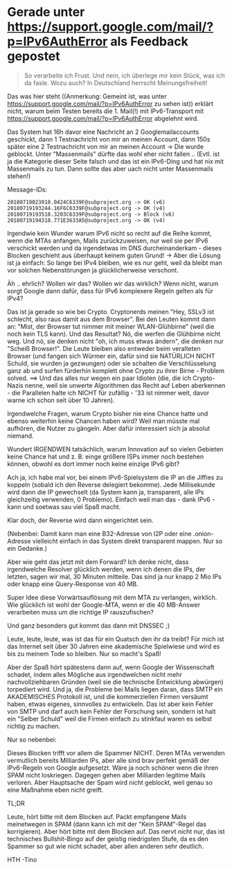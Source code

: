 # Gerade unter https://support.google.com/mail/?p=IPv6AuthError als Feedback gepostet

> So verarbeite ich Frust.  Und nein, ich überlege mir kein Stück, was ich da fasle.  Wozu auch?  In Deutschland herrscht Meinungsfreiheit!

Das was hier steht ((Anmerkung: Gemeint ist, was unter https://support.google.com/mail/?p=IPv6AuthError zu sehen ist)) erklärt nicht, warum beim Testen bereits die 1. Mail(!) mit IPv6-Transport mit https://support.google.com/mail/?p=IPv6AuthError abgelehnt wird.

Das System hat 16h davor eine Nachricht an 2 Googlemailaccounts geschickt, dann 1 Testnachricht von mir an meinen Account, dann 150s später eine 2 Testnachricht von mir an meinen Account -> Die wurde geblockt.  Unter "Massenmails" dürfte das wohl eher nicht fallen .. (Evtl. ist ja die Kategorie dieser Seite falsch und das ist ein IPv6-Ding und hat nix mit Massenmails zu tun.  Dann sollte das aber uach nicht unter Massenmails stehen!)

Message-IDs:

    20180719023010.0424C6339F@subproject.org -> OK (v6)
    20180719193244.16F6C6339F@subproject.org -> OK (v4)
    20180719193518.3203C6339F@subproject.org -> Block (v6)
    20180719194318.771E3633A5@subproject.org -> OK (v4)

Irgendwie kein Wunder warum IPv6 nicht so recht auf die Reihe kommt, wenn die MTAs anfangen, Mails zurückzuweisen, nur weil sie per IPv6 verschickt werden und da irgendetwas im DNS durcheinanderkam - dieses Blocken geschieht aus überhaupt keinem guten Grund!  -> Aber die Lösung ist ja einfach:  So lange bei IPv4 bleiben, wie es nur geht, weil da bleibt man vor solchen Nebenstörungen ja glücklicherweise verschont.

Äh .. ehrlich?  Wollen wir das?  Wollen wir das wirklich?  Wenn nicht, warum sorgt Google dann dafür, dass für IPv6 komplexere Regeln gelten als für IPv4?

Das ist ja gerade so wie bei Crypto.  Cryptonerds meinen "Hey, SSLv3 ist schlecht, also raus damit aus dem Browser".  Bei den Leuten kommt dann an: "Mist, der Browser tut nimmer mit meiner WLAN-Glühbirne" (weil die noch kein TLS kann).  Und das Resultat?  Nö, die werfen die Glühbirne nicht weg.  Und nö, sie denken nicht "oh, ich muss etwas ändern", die denken nur "Scheiß Browser!".  Die Leute bleiben also entweder beim veralteten Browser (und fangen sich Würmer ein, dafür sind sie NATÜRLICH NICHT Schuld, sie wurden ja gezwungen) oder sie schalten die Verschlüsselung ganz ab und surfen fürderhin komplett ohne Crypto zu ihrer Birne - Problem solved.  ==> Und das alles nur wegen ein paar Idioten (die, die ich Crypto-Nazis nenne, weil sie unwerte Algorithmen das Recht auf Leben aberkennen - die Parallelen halte ich NICHT für zufällig - '33 ist nimmer weit, davor warne ich schon seit über 10 Jahren).

Irgendwelche Fragen, warum Crypto bisher nie eine Chance hatte und ebenso weiterhin keine Chancen haben wird?  Weil man müsste mal aufhören, die Nutzer zu gängeln.  Aber dafür interessiert sich ja absolut niemand.

Wundert IRGENDWEN tatsächlich, warum Innovation auf so vielen Gebieten keine Chance hat und z. B. einge größere ISPs immer noch bestehen können, obwohl es dort immer noch keine einzige IPv6 gibt?

Ach ja, ich habe mal vor, bei einem IPv6-Spielsystem die IP an die Jiffies zu koppeln (sobald ich den Reverse delegiert bekomme).  Jede Millisekunde wird dann die IP gewechselt (da System kann ja, transparent, alle IPs gleichzeitig verwenden, 0 Problemo).  Einfach weil man das - dank IPv6 - kann und soetwas sau viel Spaß macht.

Klar doch, der Reverse wird dann eingerichtet sein.

(Nebenbei:  Damit kann man eine B32-Adresse von I2P oder eine .onion-Adresse vielleicht einfach in das System direkt transparent mappen.  Nur so ein Gedanke.)

Aber wie geht das jetzt mit dem Forward?  Ich denke nicht, dass irgendwelche Resolver glücklich werden, wenn ich denen die IPs, der letzten, sagen wir mal, 30 Minuten mitteile.  Das sind ja nur knapp 2 Mio IPs oder knapp eine Query-Response von 40 MB.

Super Idee diese Vorwärtsauflösung mit dem MTA zu verlangen, wirklich.  Wie glücklich ist wohl der Google-MTA, wenn er die 40 MB-Answer verarbeiten muss um die richtige IP rauszufischen?

Und ganz besonders gut kommt das dann mit DNSSEC ;)

Leute, leute, leute, was ist das für ein Quatsch den ihr da treibt?  Für mich ist das Internet seit über 30 Jahren eine akademische Spielwiese und wird es bis zu meinem Tode so bleiben.  Nur so macht's Spaß!

Aber der Spaß hört spätestens dann auf, wenn Google der Wissenschaft schadet, indem alles Mögliche aus irgendwelchen nicht mehr nachvollziehbaren Gründen (weil sie die technische Entwicklung abwürgen) torpediert wird.  Und ja, die Probleme bei Mails liegen daran, dass SMTP ein AKADEMISCHES Protokoll ist, und die kommerziellen Firmen versäumt haben, etwas eigenes, sinnvolles zu entwickeln.  Das ist aber kein Fehler von SMTP und darf auch kein Fehler der Forschung sein, sondern ist halt ein "Selber Schuld" weil die Firmen einfach zu stinkfaul waren es selbst richtig zu machen.

Nur so nebenbei:

Dieses Blocken trifft vor allem die Spammer NICHT.  Deren MTAs verwenden vermutlich bereits Milliarden IPs, aber alle sind brav perfekt gemäß der IPv6-Regeln von Google aufgesetzt.  Wäre ja noch schöner wenn die ihren SPAM nicht loskriegen.  Dagegen gehen aber Milliarden legitime Mails verloren.  Aber Hauptsache der Spam wird nicht geblockt, weil genau so eine Maßnahme eben nicht greift.

TL;DR

Leute, hört bitte mit dem Blocken auf.  Packt empfangene Mails meinetwegen in SPAM (dann kann ich mit der "Kein SPAM"-Regel das korrigieren).  Aber hört bitte mit dem Blocken auf.  Das nervt nicht nur, das ist technisches Bullshit-Bingo auf der geistig niedrigsten Stufe, da es den Spammer so gut wie nicht schadet, aber allen anderen sehr deutlich.

HTH
-Tino
